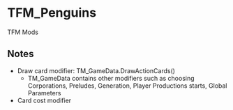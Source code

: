 # TFM_Penguins
 TFM Mods


## Notes

- Draw card modifier: TM_GameData.DrawActionCards()
    - TM_GameData contains other modifiers such as choosing Corporations, Preludes, Generation, Player Productions starts, Global Parameters
- Card cost modifier
